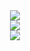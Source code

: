 <div align="center">
      <img src="https://files.catbox.moe/8ti0wl.png">
</div>

<div align="center">
      <img src="https://komarev.com/ghpvc/?username=Dentmay&color=blue&style=plastic&label=_𝜗ৎ_">
</div>

<div align="center">
      <img src="https://files.catbox.moe/294zya.webp">
</div>

